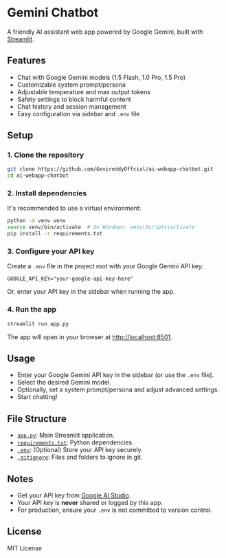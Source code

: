 # Gemini Chatbot

A friendly AI assistant web app powered by Google Gemini, built with [Streamlit](https://streamlit.io/).

## Features

- Chat with Google Gemini models (1.5 Flash, 1.0 Pro, 1.5 Pro)
- Customizable system prompt/persona
- Adjustable temperature and max output tokens
- Safety settings to block harmful content
- Chat history and session management
- Easy configuration via sidebar and `.env` file

## Setup

### 1. Clone the repository

```sh
git clone https://github.com/GevireddyOffcial/ai-webapp-chatbot.git
cd ai-webapp-chatbot
```

### 2. Install dependencies

It's recommended to use a virtual environment:

```sh
python -m venv venv
source venv/bin/activate  # On Windows: venv\Scripts\activate
pip install -r requirements.txt
```

### 3. Configure your API key

Create a `.env` file in the project root with your Google Gemini API key:

```
GOOGLE_API_KEY="your-google-api-key-here"
```

Or, enter your API key in the sidebar when running the app.

### 4. Run the app

```sh
streamlit run app.py
```

The app will open in your browser at [http://localhost:8501](http://localhost:8501).

## Usage

- Enter your Google Gemini API key in the sidebar (or use the `.env` file).
- Select the desired Gemini model.
- Optionally, set a system prompt/persona and adjust advanced settings.
- Start chatting!

## File Structure

- [`app.py`](app.py): Main Streamlit application.
- [`requirements.txt`](requirements.txt): Python dependencies.
- [`.env`](.env): (Optional) Store your API key securely.
- [`.gitignore`](.gitignore): Files and folders to ignore in git.

## Notes

- Get your API key from [Google AI Studio](https://aistudio.google.com/app).
- Your API key is **never** shared or logged by this app.
- For production, ensure your `.env` is not committed to version control.

## License

MIT License